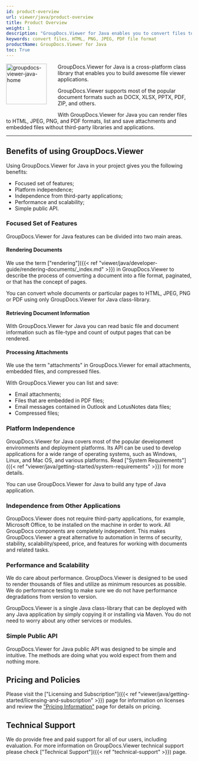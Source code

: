 ```yaml
---
id: product-overview
url: viewer/java/product-overview
title: Product Overview
weight: 1
description: "GroupDocs.Viewer for Java enables you to convert files to HTML, PNG, JPEG, PDF file formats, and save attachments without relying on third-party applications. GroupDocs.Viewer for Java is cross-platform class library."
keywords: convert files, HTML, PNG, JPEG, PDF file format
productName: GroupDocs.Viewer for Java
toc: True
---
```


<img src="viewer/java/images/home.png" alt="groupdocs-viewer-java-home" align="left" style="width:110px; margin: 0 30px 30px 0"/>

GroupDocs.Viewer for Java is a cross-platform class library that enables you to build awesome file viewer applications.

GroupDocs.Viewer supports most of the popular document formats such as DOCX, XLSX, PPTX, PDF, ZIP, and others.

With GroupDocs.Viewer for Java you can render files to HTML, JPEG, PNG, and PDF formats, list and save attachments and embedded files without third-party libraries and applications.

------

## Benefits of using GroupDocs.Viewer

Using GroupDocs.Viewer for Java in your project gives you the following benefits:

- Focused set of features;
- Platform independence;
- Independence from third-party applications;
- Performance and scalability;
- Simple public API.

### Focused Set of Features

GroupDocs.Viewer for Java features can be divided into two main areas.

#### Rendering Documents

We use the term ["rendering"]({{< ref "viewer/java/developer-guide/rendering-documents/_index.md" >}}) in GroupDocs.Viewer to describe the process of converting a document into a file format, paginated, or that has the concept of pages.

You can convert whole documents or particular pages to HTML, JPEG, PNG or PDF using only GroupDocs.Viewer for Java class-library.

#### Retrieving Document Information

With GroupDocs.Viewer for Java you can read basic file and document information such as file-type and count of output pages that can be rendered.

#### Processing Attachments

We use the term "attachments" in GroupDocs.Viewer for email attachments, embedded files, and compressed files.

With GroupDocs.Viewer you can list and save:

- Email attachments;
- Files that are embedded in PDF files;
- Email messages contained in Outlook and LotusNotes data files;
- Compressed files;

### Platform Independence

GroupDocs.Viewer for Java covers most of the popular development environments and deployment platforms. Its API can be used to develop applications for a wide range of operating systems, such as Windows, Linux, and Mac OS, and various platforms. Read ["System Requirements"]({{< ref "viewer/java/getting-started/system-requirements" >}}) for more details.

You can use GroupDocs.Viewer for Java to build any type of Java application.

### Independence from Other Applications

GroupDocs.Viewer does not require third-party applications, for example, Microsoft Office, to be installed on the machine in order to work. All GroupDocs components are completely independent. This makes GroupDocs.Viewer a great alternative to automation in terms of security, stability, scalability/speed, price, and features for working with documents and related tasks.

### Performance and Scalability

We do care about performance. GroupDocs.Viewer is designed to be used to render thousands of files and utilize as minimum resources as possible. We do performance testing to make sure we do not have performance degradations from version to version.

GroupDocs.Viewer is a single Java class-library that can be deployed with any Java application by simply copying it or installing via Maven. You do not need to worry about any other services or modules.

### Simple Public API

GroupDocs.Viewer for Java public API was designed to be simple and intuitive. The methods are doing what you wold expect from them and nothing more.

## Pricing and Policies

Please visit the ["Licensing and Subscription"]({{< ref "viewer/java/getting-started/licensing-and-subscription" >}}) page for information on licenses and review the ["Pricing Information"](https://purchase.groupdocs.com/pricing/viewer/java) page for details on pricing.

## Technical Support

We do provide free and paid support for all of our users, including evaluation. For more information on GroupDocs.Viewer technical support please check ["Technical Support"]({{< ref "technical-support" >}}) page.
